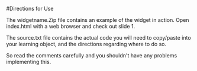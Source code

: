 #Directions for Use



The widgetname.Zip file contains an example of the widget in action. Open index.html with a web browser and check out slide 1.

The source.txt file contains the actual code you will need to copy/paste into your learning object, and the directions regarding where to do so.

So read the comments carefully and you shouldn't have any problems implementing this. 


